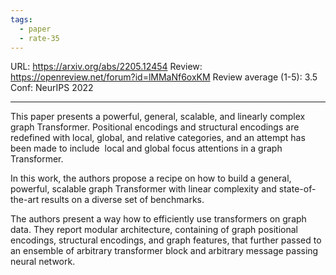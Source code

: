 ```yaml
---
tags:
  - paper
  - rate-35
---
```

URL: https://arxiv.org/abs/2205.12454
Review: https://openreview.net/forum?id=lMMaNf6oxKM
Review average (1-5): 3.5
Conf: NeurIPS 2022

---

This paper presents a powerful, general, scalable, and linearly complex graph Transformer. Positional encodings and structural encodings are redefined with local, global, and relative categories, and an attempt has been made to include  local and global focus attentions in a graph Transformer.

In this work, the authors propose a recipe on how to build a general, powerful, scalable graph Transformer with linear complexity and state-of-the-art results on a diverse set of benchmarks.

The authors present a way how to efficiently use transformers on graph data. They report modular architecture, containing of graph positional encodings, structural encodings, and graph features, that further passed to an ensemble of arbitrary transformer block and arbitrary message passing neural network.